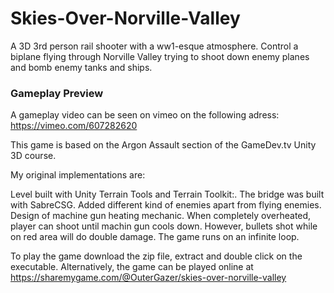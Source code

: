 # Skies-Over-Norville-Valley
A 3D 3rd person rail shooter with a ww1-esque atmosphere. Control a biplane flying through Norville Valley trying to shoot down enemy planes and bomb enemy tanks and ships.

### Gameplay Preview
A gameplay video can be seen on vimeo on the following adress: https://vimeo.com/607282620

This game is based on the Argon Assault section of the GameDev.tv Unity 3D course.

My original implementations are:

Level built with Unity Terrain Tools and Terrain Toolkit:. The bridge was built with SabreCSG.
Added different kind of enemies apart from flying enemies.
Design of machine gun heating mechanic. When completely overheated, player can shoot until machin gun cools down. However, bullets shot while on red area will do double damage.
The game runs on an infinite loop.

To play the game download the zip file, extract and double click on the executable. Alternatively, the game can be played online at https://sharemygame.com/@OuterGazer/skies-over-norville-valley
